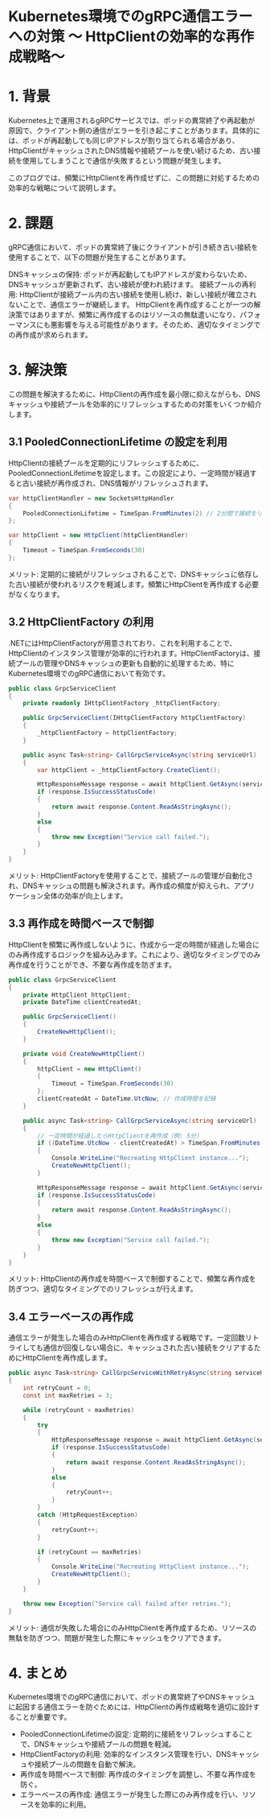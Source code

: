 # Kubernetes環境でのgRPC通信エラーへの対策 ～ HttpClientの効率的な再作成戦略～

# 1. 背景
Kubernetes上で運用されるgRPCサービスでは、ポッドの異常終了や再起動が原因で、クライアント側の通信がエラーを引き起こすことがあります。具体的には、ポッドが再起動しても同じIPアドレスが割り当てられる場合があり、HttpClientがキャッシュされたDNS情報や接続プールを使い続けるため、古い接続を使用してしまうことで通信が失敗するという問題が発生します。

このブログでは、頻繁にHttpClientを再作成せずに、この問題に対処するための効率的な戦略について説明します。

# 2. 課題
gRPC通信において、ポッドの異常終了後にクライアントが引き続き古い接続を使用することで、以下の問題が発生することがあります。

DNSキャッシュの保持: ポッドが再起動してもIPアドレスが変わらないため、DNSキャッシュが更新されず、古い接続が使われ続けます。
接続プールの再利用: HttpClientが接続プール内の古い接続を使用し続け、新しい接続が確立されないことで、通信エラーが継続します。
HttpClientを再作成することが一つの解決策ではありますが、頻繁に再作成するのはリソースの無駄遣いになり、パフォーマンスにも悪影響を与える可能性があります。そのため、適切なタイミングでの再作成が求められます。

# 3. 解決策
この問題を解決するために、HttpClientの再作成を最小限に抑えながらも、DNSキャッシュや接続プールを効率的にリフレッシュするための対策をいくつか紹介します。

## 3.1 PooledConnectionLifetime の設定を利用
HttpClientの接続プールを定期的にリフレッシュするために、PooledConnectionLifetimeを設定します。この設定により、一定時間が経過すると古い接続が再作成され、DNS情報がリフレッシュされます。

```csharp コードをコピーする
var httpClientHandler = new SocketsHttpHandler
{
    PooledConnectionLifetime = TimeSpan.FromMinutes(2) // 2分間で接続をリフレッシュ
};

var httpClient = new HttpClient(httpClientHandler)
{
    Timeout = TimeSpan.FromSeconds(30)
};
```

メリット: 定期的に接続がリフレッシュされることで、DNSキャッシュに依存した古い接続が使われるリスクを軽減します。頻繁にHttpClientを再作成する必要がなくなります。

## 3.2 HttpClientFactory の利用

.NETにはHttpClientFactoryが用意されており、これを利用することで、HttpClientのインスタンス管理が効率的に行われます。HttpClientFactoryは、接続プールの管理やDNSキャッシュの更新も自動的に処理するため、特にKubernetes環境でのgRPC通信において有効です。

```csharp コードをコピーする
public class GrpcServiceClient
{
    private readonly IHttpClientFactory _httpClientFactory;

    public GrpcServiceClient(IHttpClientFactory httpClientFactory)
    {
        _httpClientFactory = httpClientFactory;
    }

    public async Task<string> CallGrpcServiceAsync(string serviceUrl)
    {
        var httpClient = _httpClientFactory.CreateClient();

        HttpResponseMessage response = await httpClient.GetAsync(serviceUrl);
        if (response.IsSuccessStatusCode)
        {
            return await response.Content.ReadAsStringAsync();
        }
        else
        {
            throw new Exception("Service call failed.");
        }
    }
}
```
メリット: HttpClientFactoryを使用することで、接続プールの管理が自動化され、DNSキャッシュの問題も解決されます。再作成の頻度が抑えられ、アプリケーション全体の効率が向上します。

## 3.3 再作成を時間ベースで制御

HttpClientを頻繁に再作成しないように、作成から一定の時間が経過した場合にのみ再作成するロジックを組み込みます。これにより、適切なタイミングでのみ再作成を行うことができ、不要な再作成を防ぎます。

```csharp コードをコピーする
public class GrpcServiceClient
{
    private HttpClient httpClient;
    private DateTime clientCreatedAt;

    public GrpcServiceClient()
    {
        CreateNewHttpClient();
    }

    private void CreateNewHttpClient()
    {
        httpClient = new HttpClient()
        {
            Timeout = TimeSpan.FromSeconds(30)
        };
        clientCreatedAt = DateTime.UtcNow; // 作成時間を記録
    }

    public async Task<string> CallGrpcServiceAsync(string serviceUrl)
    {
        // 一定時間が経過したらHttpClientを再作成（例: 5分）
        if ((DateTime.UtcNow - clientCreatedAt) > TimeSpan.FromMinutes(5))
        {
            Console.WriteLine("Recreating HttpClient instance...");
            CreateNewHttpClient();
        }

        HttpResponseMessage response = await httpClient.GetAsync(serviceUrl);
        if (response.IsSuccessStatusCode)
        {
            return await response.Content.ReadAsStringAsync();
        }
        else
        {
            throw new Exception("Service call failed.");
        }
    }
}

```
メリット: HttpClientの再作成を時間ベースで制御することで、頻繁な再作成を防ぎつつ、適切なタイミングでのリフレッシュが行えます。

## 3.4 エラーベースの再作成

通信エラーが発生した場合のみHttpClientを再作成する戦略です。一定回数リトライしても通信が回復しない場合に、キャッシュされた古い接続をクリアするためにHttpClientを再作成します。

``` csharp コードをコピーする 
public async Task<string> CallGrpcServiceWithRetryAsync(string serviceUrl)
{
    int retryCount = 0;
    const int maxRetries = 3;

    while (retryCount < maxRetries)
    {
        try
        {
            HttpResponseMessage response = await httpClient.GetAsync(serviceUrl);
            if (response.IsSuccessStatusCode)
            {
                return await response.Content.ReadAsStringAsync();
            }
            else
            {
                retryCount++;
            }
        }
        catch (HttpRequestException)
        {
            retryCount++;
        }

        if (retryCount == maxRetries)
        {
            Console.WriteLine("Recreating HttpClient instance...");
            CreateNewHttpClient();
        }
    }

    throw new Exception("Service call failed after retries.");
}
```

メリット: 通信が失敗した場合にのみHttpClientを再作成するため、リソースの無駄を防ぎつつ、問題が発生した際にキャッシュをクリアできます。

# 4. まとめ

Kubernetes環境でのgRPC通信において、ポッドの異常終了やDNSキャッシュに起因する通信エラーを防ぐためには、HttpClientの再作成戦略を適切に設計することが重要です。

- PooledConnectionLifetimeの設定: 定期的に接続をリフレッシュすることで、DNSキャッシュや接続プールの問題を軽減。
- HttpClientFactoryの利用: 効率的なインスタンス管理を行い、DNSキャッシュや接続プールの問題を自動で解決。
- 再作成を時間ベースで制御: 再作成のタイミングを調整し、不要な再作成を防ぐ。
- エラーベースの再作成: 通信エラーが発生した際にのみ再作成を行い、リソースを効率的に利用。
